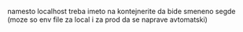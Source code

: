 namesto localhost treba imeto na kontejnerite da bide smeneno segde (moze so env file za local i za prod da se naprave avtomatski)